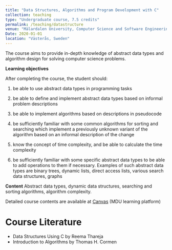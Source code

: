 ```yaml
---
title: "Data Structures, Algorithms and Program Development with C"
collection: teaching
type: "Undergraduate course, 7.5 credits"
permalink: /teaching/datastructure
venue: "Mälardalen University, Computer Science and Software Engineering Department"
Date: 2020-01-01
location: "Västerås, Sweden"
---
```

The course aims to provide in-depth knowledge of abstract data types and algorithm design for solving computer science problems.

**Learning objectives**

After completing the course, the student should:
1. be able to use abstract data types in programming tasks

2. be able to define and implement abstract data types based on informal problem descriptions

3. be able to implement algorithms based on descriptions in pseudocode

4. be sufficiently familiar with some common algorithms for sorting and searching which implement a previously unknown variant of the algorithm based on an informal description of the change

5. know the concept of time complexity, and be able to calculate the time complexity 

6. be sufficiently familiar with some specific abstract data types to be able to add operations to them if necessary. Examples of such abstract data types are binary trees, dynamic lists, direct access lists, various search data structures, graphs

**Content**
Abstract data types, dynamic data structures, searching and sorting algorithms, algorithm complexity.

Detailed course contents are available at [Canvas](https://canvas.mdu.se) (MDU learning platform)

**Course Literature**
======

* Data Structures Using C by Reema Thareja
* Introduction to Algorithms by Thomas H. Cormen